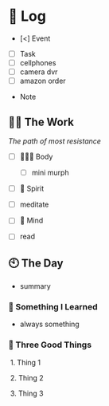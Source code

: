 # 📅 Log

  

- [<] Event

- [ ] Task
- [ ] cellphones
- [ ] camera dvr 
- [ ] amazon order

- Note

  

## 💪🏽 The Work

  

*The path of most resistance*

  

- [ ] 🏄🏻‍♂️ Body
	- [ ] mini murph

- [ ] 👻 Spirit
- [ ] meditate

- [ ] 🧠 Mind
- [ ] read

  

## 🕙 The Day

  

- summary

### 🤔 Something I Learned

  

- always something

  

### 🐯 Three Good Things

  

 1. Thing 1

 2. Thing 2

 3. Thing 3